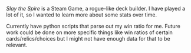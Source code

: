 _Slay the Spire_ is a Steam Game, a rogue-like deck builder.
I have played a lot of it, so I wanted to learn more about some stats over time.

Currently have python scripts that parse out my win ratio for me. Future work could be done on more specific things like win ratios of certain cards/relics/choices but I might not have enough data for that to be relevant.

